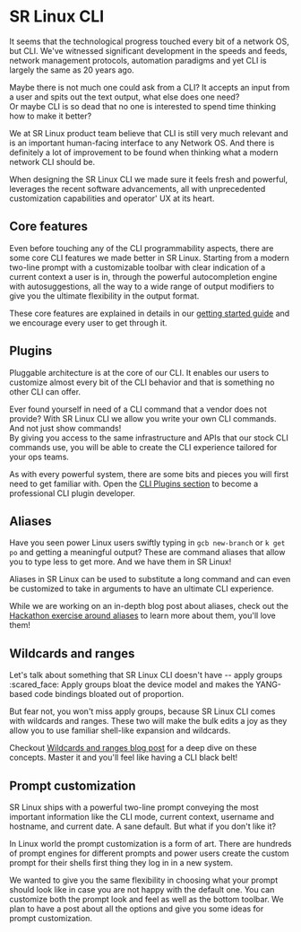 # SR Linux CLI

It seems that the technological progress touched every bit of a network OS, but CLI. We've witnessed significant development in the speeds and feeds, network management protocols, automation paradigms and yet CLI is largely the same as 20 years ago.

Maybe there is not much one could ask from a CLI? It accepts an input from a user and spits out the text output, what else does one need?  
Or maybe CLI is so dead that no one is interested to spend time thinking how to make it better?

We at SR Linux product team believe that CLI is still very much relevant and is an important human-facing interface to any Network OS. And there is definitely a lot of improvement to be found when thinking what a modern network CLI should be.

When designing the SR Linux CLI we made sure it feels fresh and powerful, leverages the recent software advancements, all with unprecedented customization capabilities and operator' UX at its heart.

## Core features

Even before touching any of the CLI programmability aspects, there are some core CLI features we made better in SR Linux.   Starting from a modern two-line prompt with a customizable toolbar with clear indication of a current context a user is in, through the powerful autocompletion engine with autosuggestions, all the way to a wide range of output modifiers to give you the ultimate flexibility in the output format.

These core features are explained in details in our [getting started guide](../get-started/cli.md) and we encourage every user to get through it.

## Plugins

Pluggable architecture is at the core of our CLI. It enables our users to customize almost every bit of the CLI behavior and that is something no other CLI can offer.

Ever found yourself in need of a CLI command that a vendor does not provide? With SR Linux CLI we allow you write your own CLI commands. And not just show commands!  
By giving you access to the same infrastructure and APIs that our stock CLI commands use, you will be able to create the CLI experience tailored for your ops teams.

As with every powerful system, there are some bits and pieces you will first need to get familiar with. Open the [CLI Plugins section](plugins/index.md) to become a professional CLI plugin developer.

## Aliases

Have you seen power Linux users swiftly typing in `gcb new-branch` or `k get po` and getting a meaningful output? These are command aliases that allow you to type less to get more. And we have them in SR Linux!

Aliases in SR Linux can be used to substitute a long command and can even be customized to take in arguments to have an ultimate CLI experience.

While we are working on an in-depth blog post about aliases, check out the [Hackathon exercise around aliases]() to learn more about them, you'll love them!

## Wildcards and ranges

Let's talk about something that SR Linux CLI doesn't have -- apply groups :scared_face: Apply groups bloat the device model and makes the YANG-based code bindings bloated out of proportion.

But fear not, you won't miss apply groups, because SR Linux CLI comes with wildcards and ranges. These two will make the bulk edits a joy as they allow you to use familiar shell-like expansion and wildcards.

Checkout [Wildcards and ranges blog post](../blog/posts/2023/cli-ranges.md) for a deep dive on these concepts. Master it and you'll feel like having a CLI black belt!

## Prompt customization

SR Linux ships with a powerful two-line prompt conveying the most important information like the CLI mode, current context, username and hostname, and current date. A sane default. But what if you don't like it?

In Linux world the prompt customization is a form of art. There are hundreds of prompt engines for different prompts and power users create the custom prompt for their shells first thing they log in in a new system.

We wanted to give you the same flexibility in choosing what your prompt should look like in case you are not happy with the default one. You can customize both the prompt look and feel as well as the bottom toolbar. We plan to have a post about all the options and give you some ideas for prompt customization.
